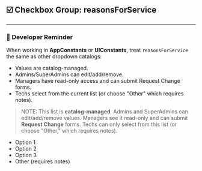 ## ☑️ Checkbox Group: reasonsForService

---

### 🔔 Developer Reminder

When working in **AppConstants** or **UIConstants**, treat `reasonsForService` the same as other dropdown catalogs:
- Values are catalog-managed.
- Admins/SuperAdmins can edit/add/remove.
- Managers have read-only access and can submit Request Change forms.
- Techs select from the current list (or choose "Other" which requires notes).

> NOTE: This list is **catalog-managed**. Admins and SuperAdmins can edit/add/remove values. Managers see it read-only and can submit **Request Change** forms. Techs can only select from this list (or choose "Other," which requires notes).

- Option 1
- Option 2
- Option 3
- Other (requires notes)
